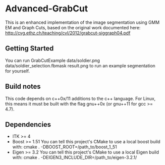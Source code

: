 
# Advanced-GrabCut

This is an enhanced implementation of the image segmentation using GMM EM and Graph Cuts, based on the original work documented here: http://cvg.ethz.ch/teaching/cvl/2012/grabcut-siggraph04.pdf


## Getting Started

You can run
GrabCutExample data/soldier.png data/soldier_selection.fbmask result.png
to run an example segmentation for yourself.

## Build notes
This code depends on c++0x/11 additions to the c++ language. For Linux, this means it must be built with the flag
gnu++0x (or gnu++11 for gcc >= 4.7).

## Dependencies
- ITK >= 4
- Boost >= 1.51
You can tell this project's CMake to use a local boost build with: cmake . -DBOOST_ROOT=/path_to/boost_1_51
- Eigen >= 3.2
You can tell this project's CMake to use a local Eigen build with: cmake . -DEIGEN3_INCLUDE_DIR=/path_to/eigen-3.2.1/